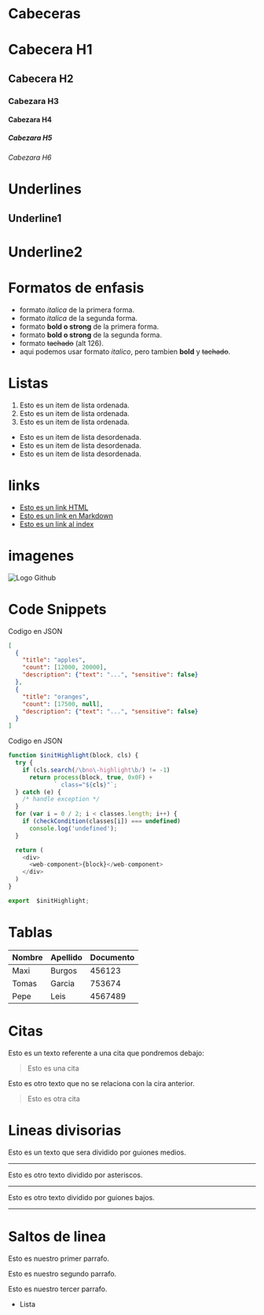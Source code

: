 # Cabeceras
# Cabecera H1
## Cabecera H2
### Cabezara H3
#### Cabezara H4
##### Cabezara H5
###### Cabezara H6

# Underlines
Underline1
----------

Underline2
==========

# Formatos de enfasis
- formato *italica* de la primera forma.
- formato _italica_ de la segunda forma.
- formato **bold o strong** de la primera forma.
- formato __bold o strong__ de la segunda forma.
- formato ~~tachado~~ (alt 126).
- aqui podemos usar formato *italico*, pero tambien **bold** y ~~tachado~~.

# Listas
1. Esto es un item de lista ordenada. 
2. Esto es un item de lista ordenada. 
3. Esto es un item de lista ordenada. 
- Esto es un item de lista desordenada.
- Esto es un item de lista desordenada.
- Esto es un item de lista desordenada.

# links 
- <a href="http://google.com">Esto es un link HTML</a>
- [Esto es un link en Markdown](http://google.com)
- [Esto es un link al index](index.html)

# imagenes
![Logo Github](https://github.githubassets.com/images/modules/logos_page/GitHub-Mark.png)

# Code Snippets
Codigo en JSON
```JSON
[
  {
    "title": "apples",
    "count": [12000, 20000],
    "description": {"text": "...", "sensitive": false}
  },
  {
    "title": "oranges",
    "count": [17500, null],
    "description": {"text": "...", "sensitive": false}
  }
]
```
Codigo en JSON
```JavaScript
function $initHighlight(block, cls) {
  try {
    if (cls.search(/\bno\-highlight\b/) != -1)
      return process(block, true, 0x0F) +
             ` class="${cls}"`;
  } catch (e) {
    /* handle exception */
  }
  for (var i = 0 / 2; i < classes.length; i++) {
    if (checkCondition(classes[i]) === undefined)
      console.log('undefined');
  }

  return (
    <div>
      <web-component>{block}</web-component>
    </div>
  )
}

export  $initHighlight;
````

# Tablas
| Nombre | Apellido | Documento |
| ------ | -------- | --------- |
| Maxi | Burgos | 456123 |
| Tomas | Garcia | 753674 |
| Pepe | Leis | 4567489 |

# Citas 
Esto es un texto referente a una cita que pondremos debajo:
> Esto es una cita

Esto es otro texto que no se relaciona con la cira anterior.
> Esto es otra cita

# Lineas divisorias
Esto es un texto que sera dividido por guiones medios.

---
Esto es otro texto dividido por asteriscos.

***
Esto es otro texto dividido por guiones bajos.

___

# Saltos de linea
Esto es nuestro primer parrafo.

Esto es nuestro segundo parrafo.

Esto es nuestro tercer parrafo.
- Lista